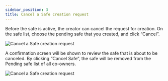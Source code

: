 ```yaml
---
sidebar_position: 3
title: Cancel a Safe creation request
---
```


Before the safe is active, the creator can cancel the request for creation. On the safe list, choose the pending safe that you created, and click “Cancel”.

![Cancel a Safe creation request](/img/pyxis-safe/cancel_safe_1.png)

A confirmation screen will be shown to review the safe that is about to be canceled. By clicking “Cancel Safe”, the safe will be removed from the Pending safe list of all co-owners.

![Cancel a Safe creation request](/img/pyxis-safe/cancel_safe_2.png)
